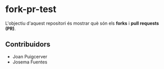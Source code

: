 # fork-pr-test
L'objectiu d'aquest repositori és mostrar què són
els __forks__ i __pull requests (PR)__.

## Contribuidors
- Joan Puigcerver
- Josema Fuentes
